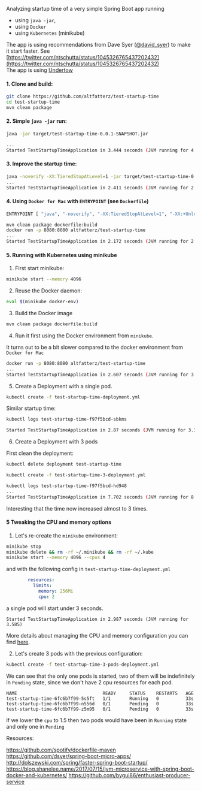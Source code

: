 Analyzing startup time of a very simple Spring Boot app running 

- using `java -jar`, 
- using `Docker` 
- using `Kubernetes` (minikube)

The app is using recommendations from Dave Syer ([@david_syer](https://twitter.com/david_syer)) to make it start faster. See [https://twitter.com/ntschutta/status/1045326765437202432](https://twitter.com/ntschutta/status/1045326765437202432)  
The app is using [Undertow](http://undertow.io/)

#### 1. Clone and build:

```bash
git clone https://github.com/altfatterz/test-startup-time
cd test-startup-time
mvn clean package
```

#### 2. Simple `java -jar` run:
```bash
java -jar target/test-startup-time-0.0.1-SNAPSHOT.jar

...
Started TestStartupTimeApplication in 3.444 seconds (JVM running for 4.038)
```

#### 3. Improve the startup time:

```bash
java -noverify -XX:TieredStopAtLevel=1 -jar target/test-startup-time-0.0.1-SNAPSHOT.jar
...
Started TestStartupTimeApplication in 2.411 seconds (JVM running for 2.828)
```

#### 4. Using `Docker for Mac` with `ENTRYPOINT` (see `Dockerfile`) 
```bash
ENTRYPOINT [ "java", "-noverify", "-XX:TieredStopAtLevel=1", "-XX:+UnlockExperimentalVMOptions", "-XX:+UseCGroupMemoryLimitForHeap", "-jar", "/app.jar"]
```

```bash
mvn clean package dockerfile:build
docker run -p 8080:8080 altfatterz/test-startup-time
...
Started TestStartupTimeApplication in 2.172 seconds (JVM running for 2.538)
```

#### 5. Running with Kubernetes using minikube

1. First start minikube: 

```bash
minikube start --memory 4096
```

2. Reuse the Docker daemon:

```bash
eval $(minikube docker-env)
```

3. Build the Docker image

```bash
mvn clean package dockerfile:build
```

4. Run it first using the Docker environment from `minikube`.
 
It turns out to be a bit slower compared to the docker environment from `Docker for Mac`

```bash
docker run -p 8080:8080 altfatterz/test-startup-time
...
Started TestStartupTimeApplication in 2.607 seconds (JVM running for 3.03)
``` 

5. Create a Deployment with a single pod.

```bash
kubectl create -f test-startup-time-deployment.yml
```

Similar startup time:

```bash
kubectl logs test-startup-time-f97f5bcd-sbkms

Started TestStartupTimeApplication in 2.87 seconds (JVM running for 3.332)
```

6. Create a Deployment with 3 pods

First clean the deployment:
```bash
kubectl delete deployment test-startup-time
```

```bash
kubectl create -f test-startup-time-3-deployment.yml
```

```bash
kubectl logs test-startup-time-f97f5bcd-hd948
...
Started TestStartupTimeApplication in 7.702 seconds (JVM running for 8.847)
```

Interesting that the time now increased almost to 3 times. 

#### 5 Tweaking the CPU and memory options

1. Let's re-create the `minikube` environment:

```bash
minikube stop
minikube delete && rm -rf ~/.minikube && rm -rf ~/.kube 
minikube start --memory 4096 --cpus 4
```

and with the following config in `test-startup-time-deployment.yml`

```yaml
        resources:
          limits:
            memory: 256Mi
            cpu: 2
```

a single pod will start under 3 seconds.

```
Started TestStartupTimeApplication in 2.987 seconds (JVM running for 3.585)
```

More details about managing the CPU and memory configuration you can find [here](https://kubernetes.io/docs/concepts/configuration/manage-compute-resources-container).

2. Let's create 3 pods with the previous configuration:

```bash
kubectl create -f test-startup-time-3-pods-deployment.yml
```

We can see that the only one pods is started, two of them will be indefinitely in `Pending` state, since we don't have 2 cpu resources for each pod.

```
NAME                                READY     STATUS    RESTARTS   AGE
test-startup-time-6fc6b7f99-5s5ft   1/1       Running   0          33s
test-startup-time-6fc6b7f99-n556d   0/1       Pending   0          33s
test-startup-time-6fc6b7f99-z5m95   0/1       Pending   0          33s
```

If we lower the `cpu` to 1.5 then two pods would have been in `Running` state and only one in `Pending`  




Resources:

https://github.com/spotify/dockerfile-maven
https://github.com/dsyer/spring-boot-micro-apps/
http://dolszewski.com/spring/faster-spring-boot-startup/
https://blog.shanelee.name/2017/07/15/jvm-microservice-with-spring-boot-docker-and-kubernetes/
https://github.com/bygui86/enthusiast-producer-service

